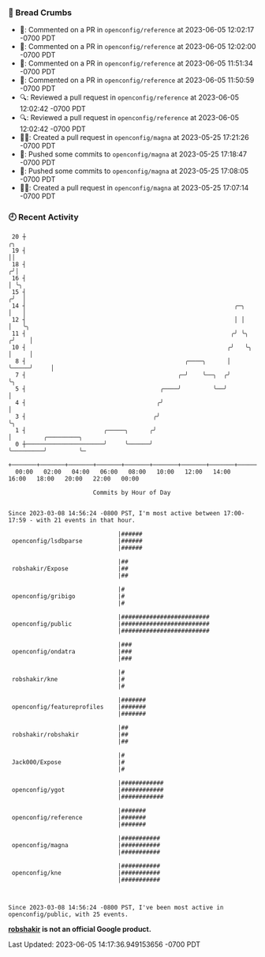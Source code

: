 ### 🍞 Bread Crumbs

 * 💬: Commented on a PR in  `openconfig/reference` at 2023-06-05 12:02:17 -0700 PDT
 * 💬: Commented on a PR in  `openconfig/reference` at 2023-06-05 12:02:00 -0700 PDT
 * 💬: Commented on a PR in  `openconfig/reference` at 2023-06-05 11:51:34 -0700 PDT
 * 💬: Commented on a PR in  `openconfig/reference` at 2023-06-05 11:50:59 -0700 PDT
 * 🔍: Reviewed a pull request in  `openconfig/reference` at 2023-06-05 12:02:42 -0700 PDT
 * 🔍: Reviewed a pull request in  `openconfig/reference` at 2023-06-05 12:02:42 -0700 PDT
 * ✍🏼: Created a pull request in `openconfig/magna` at 2023-05-25 17:21:26 -0700 PDT
 * 🚢: Pushed some commits to `openconfig/magna` at 2023-05-25 17:18:47 -0700 PDT
 * 🚢: Pushed some commits to `openconfig/magna` at 2023-05-25 17:08:05 -0700 PDT
 * ✍🏼: Created a pull request in `openconfig/magna` at 2023-05-25 17:07:14 -0700 PDT

### 🕘 Recent Activity
```
 20 ┼                                                                        ╭╮
 19 ┤                                                                        ││
 18 ┤                                                                       ╭╯│
 16 ┤                                                                       │ ╰╮
 15 ┤                                                                      ╭╯  │
 14 ┤                                                           ╭─╮        │   │
 12 ┤                                                           │ │        │   ╰╮
 11 ┤                                                          ╭╯ ╰╮      ╭╯    │
 10 ┤                                                         ╭╯   ╰╮     │     │
  8 ┤                                             ╭────╮      │     ╰─────╯     │
  7 ┤                                           ╭─╯    ╰──╮  ╭╯                 ╰╮
  5 ┤                                      ╭────╯         ╰──╯                   │
  4 ┤                                     ╭╯                                     │
  3 ┤                                    ╭╯                                      ╰╮
  1 ┤                      ╭─────╮      ╭╯                                        │         ╭─────────╮
  0 ┼──────────────────────╯     ╰──────╯                                         ╰─────────╯         ╰─
    +───────+───────+───────+───────+───────+───────+───────+───────+───────+───────+───────+───────+────
  00:00   02:00   04:00   06:00   08:00   10:00   12:00   14:00   16:00   18:00   20:00   22:00   00:00   

						Commits by Hour of Day


Since 2023-03-08 14:56:24 -0800 PST, I'm most active between 17:00-17:59 - with 21 events in that hour.

```



```
                               |######
 openconfig/lsdbparse          |######
                               |######

                               |##
 robshakir/Expose              |##
                               |##

                               |#
 openconfig/gribigo            |#
                               |#

                               |#########################
 openconfig/public             |#########################
                               |#########################

                               |###
 openconfig/ondatra            |###
                               |###

                               |#
 robshakir/kne                 |#
                               |#

                               |#######
 openconfig/featureprofiles    |#######
                               |#######

                               |##
 robshakir/robshakir           |##
                               |##

                               |#
 Jack000/Expose                |#
                               |#

                               |############
 openconfig/ygot               |############
                               |############

                               |#######
 openconfig/reference          |#######
                               |#######

                               |###########
 openconfig/magna              |###########
                               |###########

                               |###########
 openconfig/kne                |###########
                               |###########



Since 2023-03-08 14:56:24 -0800 PST, I've been most active in openconfig/public, with 25 events.

```
**[robshakir](mailto:robjs@google.com) is not an official Google product.**  


Last Updated: 2023-06-05 14:17:36.949153656 -0700 PDT
